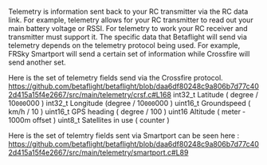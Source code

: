 Telemetry is information sent back to your RC transmitter via the RC data link.  For example, telemetry allows for your RC transmitter to read out your main battery voltage or RSSI.  For telemetry to work your RC receiver and transmitter must support it.  The specific data that Betaflight will send via telemetry depends on the telemetry protocol being used. For example, FRSky Smartport will send a certain set of information while Crossfire will send another set.  

Here is the set of telemetry fields send via the Crossfire protocol.
https://github.com/betaflight/betaflight/blob/daa6df80248c9a806b7d77c402d415a15f4e2667/src/main/telemetry/crsf.c#L168
int32_t     Latitude ( degree / 10`000`000 )
int32_t     Longitude (degree / 10`000`000 )
uint16_t    Groundspeed ( km/h / 10 )
uint16_t    GPS heading ( degree / 100 )
uint16      Altitude ( meter ­1000m offset )
uint8_t     Satellites in use ( counter )

Here is the set of telemtry fields sent via Smartport can be seen here : https://github.com/betaflight/betaflight/blob/daa6df80248c9a806b7d77c402d415a15f4e2667/src/main/telemetry/smartport.c#L89

